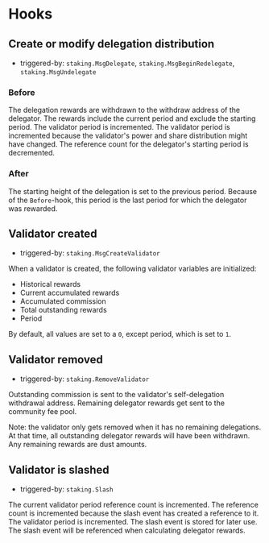 <!--
order: 5
-->

# Hooks

## Create or modify delegation distribution

 - triggered-by: `staking.MsgDelegate`, `staking.MsgBeginRedelegate`, `staking.MsgUndelegate`

### Before

The delegation rewards are withdrawn to the withdraw address of the delegator.
The rewards include the current period and exclude the starting period.
The validator period is incremented.
The validator period is incremented because the validator's power and share distribution might have changed.
The reference count for the delegator's starting period is decremented.

### After

The starting height of the delegation is set to the previous period.
Because of the `Before`-hook, this period is the last period for which the delegator was rewarded.

## Validator created

- triggered-by: `staking.MsgCreateValidator`

When a validator is created, the following validator variables are initialized:

- Historical rewards
- Current accumulated rewards
- Accumulated commission
- Total outstanding rewards
- Period

By default, all values are set to a `0`, except period, which is set to `1`.

## Validator removed

- triggered-by: `staking.RemoveValidator`

Outstanding commission is sent to the validator's self-delegation withdrawal address.
Remaining delegator rewards get sent to the community fee pool.

Note: the validator only gets removed when it has no remaining delegations.
At that time, all outstanding delegator rewards will have been withdrawn.
Any remaining rewards are dust amounts.

## Validator is slashed

- triggered-by: `staking.Slash`
  
The current validator period reference count is incremented.
The reference count is incremented because the slash event has created a reference to it.
The validator period is incremented.
The slash event is stored for later use.
The slash event will be referenced when calculating delegator rewards.
